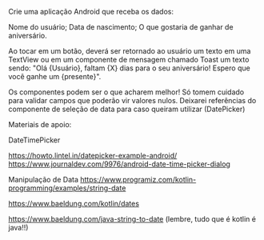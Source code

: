 Crie uma aplicação Android que receba os dados:

Nome do usuário;
Data de nascimento;
O que gostaria de ganhar de aniversário.

Ao tocar em um botão, deverá ser retornado ao usuário um texto em uma TextView ou em um componente de mensagem chamado Toast um texto sendo: "Olá {Usuário}, faltam {X} dias para o seu aniversário! Espero que você ganhe um {presente}".

Os componentes podem ser o que acharem melhor! Só tomem cuidado para validar campos que poderão vir valores nulos.
Deixarei referências do componente de seleção de data para caso queiram utilizar (DatePicker)


Materiais de apoio:


DateTimePicker

https://howto.lintel.in/datepicker-example-android/
https://www.journaldev.com/9976/android-date-time-picker-dialog



Manipulação de Data
https://www.programiz.com/kotlin-programming/examples/string-date

https://www.baeldung.com/kotlin/dates

https://www.baeldung.com/java-string-to-date (lembre, tudo que é kotlin é java!!)
